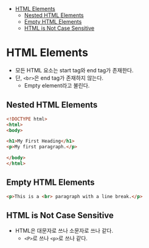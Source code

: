 - [HTML Elements](#html-elements)
  * [Nested HTML Elements](#nested-html-elements)
  * [Empty HTML Elements](#empty-html-elements)
  * [HTML is Not Case Sensitive](#html-is-not-case-sensitive)

# HTML Elements

- 모든 HTML 요소는 start tag와 end tag가 존재한다.
- 단, `<br>`은 end tag가 존재하지 않는다.
  - Empty element라고 불린다.

## Nested HTML Elements

```html
<!DOCTYPE html>
<html>
<body>

<h1>My First Heading</h1>
<p>My first paragraph.</p>

</body>
</html>
```

## Empty HTML Elements

```html
<p>This is a <br> paragraph with a line break.</p>
```

## HTML is Not Case Sensitive

- HTML은 대문자로 쓰나 소문자로 쓰나 같다.
  - `<P>`로 쓰나 `<p>`로 쓰나 같다.

